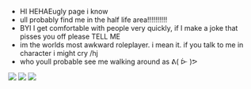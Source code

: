 - HI HEHAEugly page i know
- ull probably find me in the half life area!!!!!!!!!!
- BYI I get comfortable with people very quickly, if I make a joke that pisses you off please TELL ME
- im the worlds most awkward roleplayer. i mean it. if you talk to me in character i might cry /hj
- who youll probable see me walking around as ᕕ( ᐕ )ᕗ

![](https://cdn.discordapp.com/attachments/830829182443454467/1263867198506668195/pony-town-_KALEB-trot-blinking-padded-4x.gif?ex=669bcb8d&is=669a7a0d&hm=bcbedd6c02424958af9e497c4811ca20ea635d3f9bfbfdc74bdee2e302d6f493&)
![](https://media.discordapp.net/attachments/830829182443454467/1265751408708419604/pony-town-I_HAD_SODA_FOR_LUNCH_HLVRAI-trot-blinking-padded-4x.gif?ex=66a2a65c&is=66a154dc&hm=7566d86ab09ab7f4256f20f98a3bcc9b4ee59961d2ca0d10ddc1f35e18d7cb74&=)
![](https://media.discordapp.net/attachments/830829182443454467/1265769006099337246/pony-town-gingers_dni_HLVRAI-trot-blinking-padded-4x.gif?ex=66a2b6bf&is=66a1653f&hm=25e7de22e05f0329c71d62b76d65778e878d46dae67a22d8d2336d6d0e6f9711&=)

